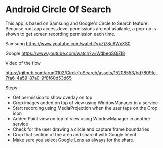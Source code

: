 # Android Circle Of Search

This app is based on Samsung and Google's Circle to Search feature. Because root app access level permissions are not available, a pop-up is shown to get screen recording permission each time.

Samsung
https://www.youtube.com/watch?v=Zj78u6WxXS0

Google
https://www.youtube.com/watch?v=WdbeqSQjZI8

Video of the flow


https://github.com/arun0102/CircleToSearch/assets/15208553/bd7809fe-7fa6-4a59-87a0-9f8f60d53d65




Steps-
- Get permission to show overlay on top
- Crop images added on top of view using WindowManager in a service
- Start recording using MediaProjection when the user taps on the Crop icon
- Added Paint view on top of view using WindowManager in another service
- Check for the user drawing a circle and capture frame boundaries
- Crop that section of the area and share it with Google Intent
- Make sure you select Google Lens as always for the share.
